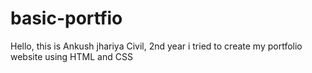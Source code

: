# basic-portfio
Hello, this is Ankush jhariya
Civil, 2nd year 
i tried to create my portfolio website using HTML and CSS 
